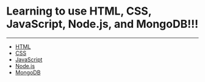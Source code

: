 <h1>Learning to use HTML, CSS, JavaScript, Node.js, and MongoDB!!!</h1>
<hr>
<ul>
  <li><a href='html'>HTML</a></li>
  <li><a href='css'>CSS</a></li>
  <li><a href='JS'>JavaScript</a></li>
  <li><a href='node'>Node.js</a></li>
  <li><a href='mongoBD/ex_1'>MongoDB</a></li>
</ul>
